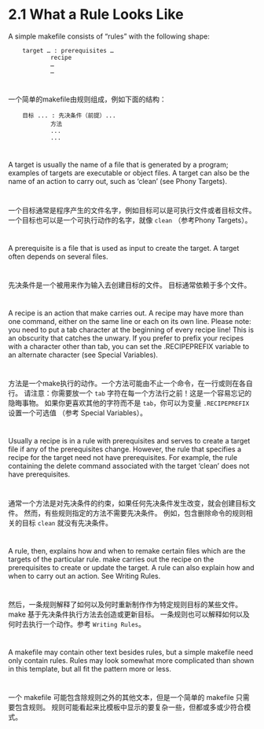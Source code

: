 # 2.1 What a Rule Looks Like
A simple makefile consists of “rules” with the following shape:

```
    target … : prerequisites …
            recipe
            …
            …
```
# 
一个简单的makefile由规则组成，例如下面的结构：
```
    目标 ... : 先决条件（前提）...
            方法
            ...
            ...
```
#

A target is usually the name of a file that is generated 
by a program; examples of targets are executable or object 
files. A target can also be the name of an action to 
carry out, such as ‘clean’ (see Phony Targets).

#
一个目标通常是程序产生的文件名字，例如目标可以是可执行文件或者目标文件。
一个目标也可以是一个可执行动作的名字，就像 `clean` （参考Phony Targets）。
#

A prerequisite is a file that is used as input to 
create the target. A target often depends on several files.

#
先决条件是一个被用来作为输入去创建目标的文件。
目标通常依赖于多个文件。
#

A recipe is an action that make carries out.
A recipe may have more than one command, 
either on the same line or each on its own line.
Please note: you need to put a tab character at 
the beginning of every recipe line! This is an 
obscurity that catches the unwary. If you prefer 
to prefix your recipes with a character other 
than tab, you can set the .RECIPEPREFIX variable 
to an alternate character (see Special Variables).

#
方法是一个make执行的动作。一个方法可能由不止一个命令，在一行或则在各自行。
请注意：你需要放一个 `tab` 字符在每一个方法行之前！这是一个容易忘记的隐晦事物。
如果你更喜欢其他的字符而不是 `tab`，你可以为变量 `.RECIPEPREFIX` 设置一个可选值
（参考 Special Variables）。
#


Usually a recipe is in a rule with prerequisites and
serves to create a target file if any of the prerequisites 
change. However, the rule that specifies a recipe for 
the target need not have prerequisites. For example,
the rule containing the delete command associated with 
the target ‘clean’ does not have prerequisites.

#
通常一个方法是对先决条件的约束，如果任何先决条件发生改变，就会创建目标文件。
然而，有些规则指定的方法不需要先决条件。
例如，包含删除命令的规则相关的目标 `clean` 就没有先决条件。
#

A rule, then, explains how and when to remake certain files which are the targets of the particular rule. make carries out the recipe on the prerequisites to create or update the target. A rule can also explain how and when to carry out an action. See Writing Rules.

#
然后，一条规则解释了如何以及何时重新制作作为特定规则目标的某些文件。
make 基于先决条件执行方法去创造或更新目标。
一条规则也可以解释如何以及何时去执行一个动作。参考 `Writing Rules`。
#

A makefile may contain other text besides rules, but a simple makefile need only contain rules. Rules may look somewhat more complicated than shown in this template, but all fit the pattern more or less.

#
一个 makefile 可能包含除规则之外的其他文本，但是一个简单的 makefile 只需要包含规则。
规则可能看起来比模板中显示的要复杂一些，但都或多或少符合模式。
#